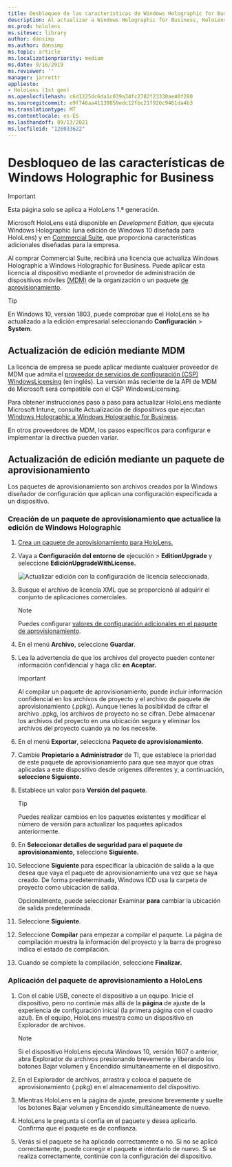 ```yaml
---
title: Desbloqueo de las características de Windows Holographic for Business
description: Al actualizar a Windows Holographic for Business, HoloLens proporciona características adicionales diseñadas para la empresa.
ms.prod: hololens
ms.sitesec: library
author: dansimp
ms.author: dansimp
ms.topic: article
ms.localizationpriority: medium
ms.date: 9/16/2019
ms.reviewer: ''
manager: jarrettr
appliesto:
- HoloLens (1st gen)
ms.openlocfilehash: c6d1225dc6da1c039a34fc2782f23330ae40f280
ms.sourcegitcommit: e9f746aa41139859edc12fbc21f926c9461da4b3
ms.translationtype: MT
ms.contentlocale: es-ES
ms.lasthandoff: 09/13/2021
ms.locfileid: "126033622"
---
```

# <a name="unlock-windows-holographic-for-business-features"></a>Desbloqueo de las características de Windows Holographic for Business

> [!IMPORTANT]
> Esta página solo se aplica a HoloLens 1.ª generación.

Microsoft HoloLens está disponible en *Development Edition*, que ejecuta Windows Holographic (una edición de Windows 10 diseñada para HoloLens) y en [Commercial Suite](hololens-commercial-features.md), que proporciona características adicionales diseñadas para la empresa.

Al comprar Commercial Suite, recibirá una licencia que actualiza Windows Holographic a Windows Holographic for Business. Puede aplicar esta licencia al dispositivo mediante el proveedor de administración de dispositivos móviles [(MDM)](#edition-upgrade-by-using-mdm) de la organización o un paquete [de aprovisionamiento](#edition-upgrade-by-using-a-provisioning-package).

> [!TIP]
> En Windows 10, versión 1803, puede comprobar que el HoloLens se ha actualizado a la edición empresarial seleccionando **Configuración**  >  **System**.

## <a name="edition-upgrade-by-using-mdm"></a>Actualización de edición mediante MDM

La licencia de empresa se puede aplicar mediante cualquier proveedor de MDM que admita el [proveedor de servicios de configuración (CSP) WindowsLicensing](https://msdn.microsoft.com/library/windows/hardware/dn904983.aspx) (en inglés). La versión más reciente de la API de MDM de Microsoft será compatible con el CSP WindowsLicensing.

Para obtener instrucciones paso a paso para actualizar HoloLens mediante Microsoft Intune, consulte Actualización de dispositivos que ejecutan [Windows Holographic a Windows Holographic for Business](/intune/holographic-upgrade).

 En otros proveedores de MDM, los pasos específicos para configurar e implementar la directiva pueden variar.

## <a name="edition-upgrade-by-using-a-provisioning-package"></a>Actualización de edición mediante un paquete de aprovisionamiento

Los paquetes de aprovisionamiento son archivos creados por la Windows diseñador de configuración que aplican una configuración especificada a un dispositivo.

### <a name="create-a-provisioning-package-that-upgrades-the-windows-holographic-edition"></a>Creación de un paquete de aprovisionamiento que actualice la edición de Windows Holographic

1. [Crea un paquete de aprovisionamiento para HoloLens.](hololens-provisioning.md)
1. Vaya a **Configuración del entorno de** ejecución  >  **EditionUpgrade** y seleccione **EdiciónUpgradeWithLicense.**

    ![Actualizar edición con la configuración de licencia seleccionada.](images/icd1.png)

1. Busque el archivo de licencia XML que se proporcionó al adquirir el conjunto de aplicaciones comerciales.

    > [!NOTE]
    > Puedes configurar [valores de configuración adicionales en el paquete de aprovisionamiento](hololens-provisioning.md).

1. En el menú **Archivo**, seleccione **Guardar**. 

1. Lea la advertencia de que los archivos del proyecto pueden contener información confidencial y haga clic **en Aceptar.**

    > [!IMPORTANT]
    > Al compilar un paquete de aprovisionamiento, puede incluir información confidencial en los archivos de proyecto y el archivo de paquete de aprovisionamiento (.ppkg). Aunque tienes la posibilidad de cifrar el archivo .ppkg, los archivos de proyecto no se cifran. Debe almacenar los archivos del proyecto en una ubicación segura y eliminar los archivos del proyecto cuando ya no los necesite.

1. En el menú **Exportar**, selecciona **Paquete de aprovisionamiento**.

1. Cambie **Propietario a** **Administrador** de TI, que establece la prioridad de este paquete de aprovisionamiento para que sea mayor que otras aplicadas a este dispositivo desde orígenes diferentes y, a continuación, **seleccione Siguiente.**

1. Establece un valor para **Versión del paquete**.

    > [!TIP]
    > Puedes realizar cambios en los paquetes existentes y modificar el número de versión para actualizar los paquetes aplicados anteriormente.

1. En **Seleccionar detalles de seguridad para el paquete de aprovisionamiento,** seleccione **Siguiente.**

1. Seleccione **Siguiente** para especificar la ubicación de salida a la que desea que vaya el paquete de aprovisionamiento una vez que se haya creado. De forma predeterminada, Windows ICD usa la carpeta de proyecto como ubicación de salida.

    Opcionalmente, puede seleccionar Examinar **para** cambiar la ubicación de salida predeterminada.

1. Seleccione **Siguiente**.

1. Seleccione **Compilar** para empezar a compilar el paquete. La página de compilación muestra la información del proyecto y la barra de progreso indica el estado de compilación.

1. Cuando se complete la compilación, seleccione **Finalizar.**

### <a name="apply-the-provisioning-package-to-hololens"></a>Aplicación del paquete de aprovisionamiento a HoloLens

1. Con el cable USB, conecte el dispositivo a un equipo. Inicie el dispositivo, pero no continúe más allá de la **página** de ajuste de la experiencia de configuración inicial (la primera página con el cuadro azul). En el equipo, HoloLens muestra como un dispositivo en Explorador de archivos.

    > [!NOTE]
    > Si el dispositivo HoloLens ejecuta Windows 10, versión 1607 o anterior, abra Explorador de archivos presionando brevemente y  liberando  los botones Bajar volumen y Encendido simultáneamente en el dispositivo.

1. En el Explorador de archivos, arrastra y coloca el paquete de aprovisionamiento (.ppkg) en el almacenamiento del dispositivo.

1. Mientras HoloLens en la página de ajuste, presione brevemente  y  suelte los botones Bajar volumen y Encendido simultáneamente de nuevo. 

1. HoloLens le pregunta si confía en el paquete y desea aplicarlo. Confirma que el paquete es de confianza.

1. Verás si el paquete se ha aplicado correctamente o no. Si no se aplicó correctamente, puede corregir el paquete e intentarlo de nuevo. Si se realiza correctamente, continúe con la configuración del dispositivo.
